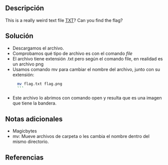 ## Descripción
This is a really weird text file [TXT](https://jupiter.challenges.picoctf.org/static/e7e5d188621ee705ceeb0452525412ef/flag.txt)? Can you find the flag?
## Solución
- Descargamos el archivo.
- Comprobamos qué tipo de archivo es con el comando *file*
- El archivo tiene extensión .txt pero según el comando file, en realidad es un archivo png
- Usamos comando mv para cambiar el nombre del archivo, junto con su extensión:
	``` zsh
	  mv flag.txt flag.png
	  ```
- Este archivo lo abrimos con comando open y resulta que es una imagen que tiene la bandera.
## Notas adicionales
- Magicbytes
- mv: Mueve archivos de carpeta o les cambia el nombre dentro del mismo directorio.
## Referencias